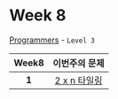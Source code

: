 # Week 8

[Programmers](https://programmers.co.kr/learn/challenges?level=4) - `Level 3`

Week8 | 이번주의 문제
:---: | :--------:
**1** | [2 x n 타일링](https://programmers.co.kr/learn/courses/30/lessons/12900)